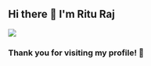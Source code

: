## Hi there 👋 I'm Ritu Raj

![](https://komarev.com/ghpvc/?username=rituraj-jmp&abbreviated=true)
### Thank you for visiting my profile! 🎉
<!--
**rituraj-jmp/rituraj-jmp** is a ✨ _special_ ✨ repository because its `README.md` (this file) appears on your GitHub profile.

Here are some ideas to get you started:

- 🔭 I’m currently working on ...
- 🌱 I’m currently learning ...
- 👯 I’m looking to collaborate on ...
- 🤔 I’m looking for help with ...
- 💬 Ask me about ...
- 📫 How to reach me: ...
- 😄 Pronouns: ...
- ⚡ Fun fact: ...
-->
